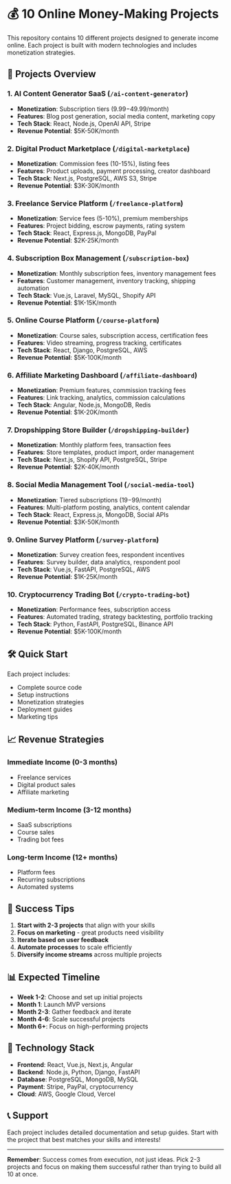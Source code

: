 # 💰 10 Online Money-Making Projects

This repository contains 10 different projects designed to generate income online. Each project is built with modern technologies and includes monetization strategies.

## 🚀 Projects Overview

### 1. **AI Content Generator SaaS** (`/ai-content-generator`)
- **Monetization**: Subscription tiers ($9.99-$49.99/month)
- **Features**: Blog post generation, social media content, marketing copy
- **Tech Stack**: React, Node.js, OpenAI API, Stripe
- **Revenue Potential**: $5K-50K/month

### 2. **Digital Product Marketplace** (`/digital-marketplace`)
- **Monetization**: Commission fees (10-15%), listing fees
- **Features**: Product uploads, payment processing, creator dashboard
- **Tech Stack**: Next.js, PostgreSQL, AWS S3, Stripe
- **Revenue Potential**: $3K-30K/month

### 3. **Freelance Service Platform** (`/freelance-platform`)
- **Monetization**: Service fees (5-10%), premium memberships
- **Features**: Project bidding, escrow payments, rating system
- **Tech Stack**: React, Express.js, MongoDB, PayPal
- **Revenue Potential**: $2K-25K/month

### 4. **Subscription Box Management** (`/subscription-box`)
- **Monetization**: Monthly subscription fees, inventory management fees
- **Features**: Customer management, inventory tracking, shipping automation
- **Tech Stack**: Vue.js, Laravel, MySQL, Shopify API
- **Revenue Potential**: $1K-15K/month

### 5. **Online Course Platform** (`/course-platform`)
- **Monetization**: Course sales, subscription access, certification fees
- **Features**: Video streaming, progress tracking, certificates
- **Tech Stack**: React, Django, PostgreSQL, AWS
- **Revenue Potential**: $5K-100K/month

### 6. **Affiliate Marketing Dashboard** (`/affiliate-dashboard`)
- **Monetization**: Premium features, commission tracking fees
- **Features**: Link tracking, analytics, commission calculations
- **Tech Stack**: Angular, Node.js, MongoDB, Redis
- **Revenue Potential**: $1K-20K/month

### 7. **Dropshipping Store Builder** (`/dropshipping-builder`)
- **Monetization**: Monthly platform fees, transaction fees
- **Features**: Store templates, product import, order management
- **Tech Stack**: Next.js, Shopify API, PostgreSQL, Stripe
- **Revenue Potential**: $2K-40K/month

### 8. **Social Media Management Tool** (`/social-media-tool`)
- **Monetization**: Tiered subscriptions ($19-$99/month)
- **Features**: Multi-platform posting, analytics, content calendar
- **Tech Stack**: React, Express.js, MongoDB, Social APIs
- **Revenue Potential**: $3K-50K/month

### 9. **Online Survey Platform** (`/survey-platform`)
- **Monetization**: Survey creation fees, respondent incentives
- **Features**: Survey builder, data analytics, respondent pool
- **Tech Stack**: Vue.js, FastAPI, PostgreSQL, AWS
- **Revenue Potential**: $1K-25K/month

### 10. **Cryptocurrency Trading Bot** (`/crypto-trading-bot`)
- **Monetization**: Performance fees, subscription access
- **Features**: Automated trading, strategy backtesting, portfolio tracking
- **Tech Stack**: Python, FastAPI, PostgreSQL, Binance API
- **Revenue Potential**: $5K-100K/month

## 🛠️ Quick Start

Each project includes:
- Complete source code
- Setup instructions
- Monetization strategies
- Deployment guides
- Marketing tips

## 📈 Revenue Strategies

### Immediate Income (0-3 months)
- Freelance services
- Digital product sales
- Affiliate marketing

### Medium-term Income (3-12 months)
- SaaS subscriptions
- Course sales
- Trading bot fees

### Long-term Income (12+ months)
- Platform fees
- Recurring subscriptions
- Automated systems

## 🎯 Success Tips

1. **Start with 2-3 projects** that align with your skills
2. **Focus on marketing** - great products need visibility
3. **Iterate based on user feedback**
4. **Automate processes** to scale efficiently
5. **Diversify income streams** across multiple projects

## 📊 Expected Timeline

- **Week 1-2**: Choose and set up initial projects
- **Month 1**: Launch MVP versions
- **Month 2-3**: Gather feedback and iterate
- **Month 4-6**: Scale successful projects
- **Month 6+**: Focus on high-performing projects

## 🔧 Technology Stack

- **Frontend**: React, Vue.js, Next.js, Angular
- **Backend**: Node.js, Python, Django, FastAPI
- **Database**: PostgreSQL, MongoDB, MySQL
- **Payment**: Stripe, PayPal, cryptocurrency
- **Cloud**: AWS, Google Cloud, Vercel

## 📞 Support

Each project includes detailed documentation and setup guides. Start with the project that best matches your skills and interests!

---

**Remember**: Success comes from execution, not just ideas. Pick 2-3 projects and focus on making them successful rather than trying to build all 10 at once. 
